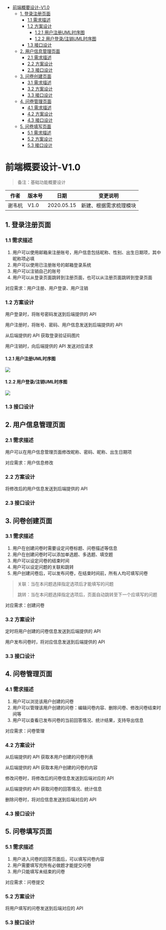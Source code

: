 - [前端概要设计-V1.0](#-------v10)
  * [1. 登录注册页面](#1-------)
    + [1.1 需求描述](#11-----)
    + [1.2 方案设计](#12-----)
      - [1.2.1 用户注册UML时序图](#121-----uml---)
      - [1.2.2 用户登录/注销UML时序图](#122--------uml---)
    + [1.3 接口设计](#13-----)
  * [2. 用户信息管理页面](#2---------)
    + [2.1 需求描述](#21-----)
    + [2.2 方案设计](#22-----)
    + [2.3 接口设计](#23-----)
  * [3. 问卷创建页面](#3-------)
    + [3.1 需求描述](#31-----)
    + [3.2 方案设计](#32-----)
    + [3.3 接口设计](#33-----)
  * [4. 问卷管理页面](#4-------)
    + [4.1 需求描述](#41-----)
    + [4.2 方案设计](#42-----)
    + [4.3 接口设计](#43-----)
  * [5. 问卷填写页面](#5-------)
    + [5.1 需求描述](#51-----)
    + [5.2 方案设计](#52-----)
    + [5.3 接口设计](#53-----)

# 前端概要设计-V1.0

> 备注：基础功能概要设计

| 作者 | 版本号 | 日期 | 变更说明 |
| ---- | ---- | ---- | ---- |
| 谢韦杭 | V1.0 | 2020.05.15 | 新建、根据需求梳理模块 |


## 1. 登录注册页面

### 1.1 需求描述

1. 用户可以使用邮箱来注册账号，用户信息包括昵称、性别、出生日期项，其中昵称项必填
2. 用户可以使用已注册账号的邮箱登录系统
3. 用户可以注销自己的账号
4. 用户可以从登录页面跳转到注册页面，也可以从注册页面跳转到登录页面

对应需求：用户注册、用户登录、用户注销

### 1.2 方案设计

用户登录时，将账号密码发送到后端提供的 API

用户注册时，将账号、密码、用户信息发送到后端提供的 API

从后端提供的 API 获取登录验证码图片

用户注销时，向后端提供的 API 发送对应请求

#### 1.2.1 用户注册UML时序图

![](https://raw.githubusercontent.com/Wh1isper/QuestionnaireSystemDoc/master/%E5%90%8E%E7%AB%AF%E6%8A%80%E6%9C%AF/img/%E7%94%A8%E6%88%B7%E6%B3%A8%E5%86%8CUML%E6%97%B6%E5%BA%8F.png)

#### 1.2.2 用户登录/注销UML时序图

![](https://raw.githubusercontent.com/Wh1isper/QuestionnaireSystemDoc/master/%E5%90%8E%E7%AB%AF%E6%8A%80%E6%9C%AF/img/%E7%94%A8%E6%88%B7%E7%99%BB%E5%85%A5_%E6%B3%A8%E9%94%80UML%E6%97%B6%E5%BA%8F.png)

### 1.3 接口设计

## 2. 用户信息管理页面

### 2.1 需求描述

用户可以在用户信息管理页面修改昵称、密码、昵称、出生日期项

对应需求：用户信息修改

### 2.2 方案设计

将修改后的用户信息发送到后端提供的 API

### 2.3 接口设计

## 3. 问卷创建页面

### 3.1 需求描述

1. 用户在创建问卷时需要设定问卷标题、问卷描述等信息
2. 用户在创建问卷时可以添加单选题、多选题、填空题
3. 用户可以设定问卷的结束时间
4. 用户可以设定问题的关联和跳转
5. 用户创建问卷后，可以发布问卷，在结束时间前，所有人均可填写问卷

> 关联：当在本问题选择指定选项后才能填写的问题
>
> 跳转：当在本问题选择指定选项后，页面自动跳转至下一个应填写的问题

对应需求：创建问卷

### 3.2 方案设计

定时将用户创建的问卷信息发送到后端提供的 API

用户发布问卷时，将对应信息发送到后端提供的 API

### 3.3 接口设计

## 4. 问卷管理页面

### 4.1 需求描述

1. 用户可以浏览该用户创建的问卷
2. 用户可以管理该用户创建的问卷：编辑问卷内容、删除问卷、修改问卷结束时间等
3. 用户可以查看已发布问卷的当前回答情况、统计结果，支持导出信息

对应需求：问卷管理

### 4.2 方案设计

从后端提供的 API 获取本用户创建的问卷列表

从后端提供的 API 获取本用户创建的问卷的内容

修改问卷时，将修改后的问卷信息发送到后端对应的 API

从后端提供的 API 获取问卷的回答情况、统计信息

删除问卷时，将对应信息发送到后端对应的 API

### 4.3 接口设计

## 5. 问卷填写页面

### 5.1 需求描述

1. 用户进入问卷的回答页面后，可以填写问卷内容
2. 用户需要填写完所有必做题才能提交问卷
3. 用户只能填写未结束的问卷

对应需求：问卷提交

### 5.2 方案设计

将用户填写的问卷发送到后端对应的 API

### 5.3 接口设计
